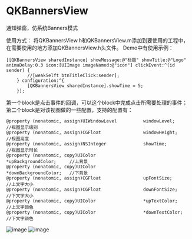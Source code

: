 # QKBannersView
通知弹窗，仿系统Banners模式



使用方式：
将QKBannersView.h和QKBannersView.m添加到要使用的工程中，在需要使用的地方添加QKBannersView.h头文件。
Demo中有使用示例：

```objc
[[QKBannersView sharedInstance] showMessage:@"标题" showTitle:@"Logo" animaDelay:0.3 icon:[UIImage imageNamed:@"icon"] clickEvent:^(id sender) {
        //[weakSelft btnTitleClick:sender];
    } configuration:^{
        [QKBannersView sharedInstance].showTime = 5;
    }];
```

第一个block是点击事件的回调，可以这个block中完成点击所需要处理的事件；第二个block是对该视图做的一些配置，支持的配置有：
```objc
@property (nonatomic, assign)UIWindowLevel          windowLevel;            //视图显示级别
@property (nonatomic, assign)CGFloat                windowHeight;           //视图高度
@property (nonatomic, assign)NSInteger              showTime;               //视图显示时长
@property (nonatomic, copy)UIColor                  *upBackgroundColor;     //上背景
@property (nonatomic, copy)UIColor                  *downBackgroundColor;   //下背景
@property (nonatomic, assign)CGFloat                upFontSize;             //上文字大小
@property (nonatomic, assign)CGFloat                downFontSize;           //下文字大小
@property (nonatomic, copy)UIColor                  *upTextColor;           //上文字颜色
@property (nonatomic, copy)UIColor                  *downTextColor;         //下文字颜色
```

![image](http://wx2.sinaimg.cn/mw690/a9a6744agy1fhvy4gue8kj20bi0l23yr.jpg)
![image](http://wx1.sinaimg.cn/mw690/a9a6744agy1fhvy3d6mhzj20bi0l2aag.jpg)
